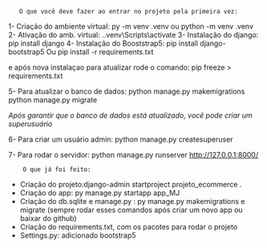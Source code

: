        O que você deve fazer ao entrar no projeto pela primeira vez:

1- Criação do ambiente virtual: py -m venv .venv ou python -m venv .venv
2- Ativação do amb. virtual: .\.venv\Scripts\activate
3- Instalação do django: pip install django
4- Instalação do Booststrap5: pip install django-bootstrap5
 Ou
   pip install -r requirements.txt

   e após nova instalaçao para atualizar rode o comando:
        pip freeze > requirements.txt
   
5- Para atualizar o banco de dados:
python manage.py makemigrations
python manage.py migrate 

*Após garantir que o banco de dados está atualizado, você pode criar um superusuário*

6- Para criar um usuário admin:
python manage.py createsuperuser

7- Para rodar o servidor:
python manage.py runserver
http://127.0.0.1:8000/


        O que já foi feito:
- Criação do projeto:django-admin startproject projeto_ecommerce .
- Criação do app: py manage.py startapp app_MJ
- Criação do db.sqlite e manage.py : py manage.py makemigrations e migrate (sempre rodar esses comandos após criar um novo app ou baixar do github)
- Criação do requirements.txt, com os pacotes para rodar o projeto
- Settings.py: adicionado bootstrap5 



 
